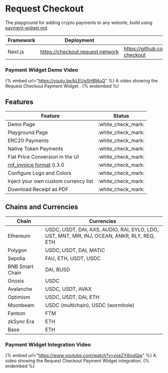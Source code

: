 # Request Checkout

The playground for adding crypto payments to any website, build using [payment-widget.md](components/payment-widget.md "mention").

<table data-full-width="false"><thead><tr><th>Framework</th><th>Deployment</th><th>Source</th></tr></thead><tbody><tr><td>Next.js</td><td><a href="https://checkout.request.network">https://checkout.request.network</a></td><td><a href="https://github.com/RequestNetwork/rn-checkout">https://github.com/RequestNetwork/rn-checkout</a></td></tr></tbody></table>

### Payment Widget Demo Video

{% embed url="https://youtu.be/kLEUgSH8MuQ" %}
A video showing the Request Checkout Payment Widget .
{% endembed %}

## Features

| Feature                                                                                                                               | Status               |
| ------------------------------------------------------------------------------------------------------------------------------------- | -------------------- |
| Demo Page                                                                                                                             | :white\_check\_mark: |
| Playground Page                                                                                                                       | :white\_check\_mark: |
| ERC20 Payments                                                                                                                        | :white\_check\_mark: |
| Native Token Payments                                                                                                                 | :white\_check\_mark: |
| Fiat Price Conversion in the UI                                                                                                       | :white\_check\_mark: |
| [rnf\_invoice format](https://github.com/RequestNetwork/requestNetwork/tree/master/packages/data-format/src/format/rnf_invoice) 0.3.0 | :white\_check\_mark: |
| Configure Logo and Colors                                                                                                             | :white\_check\_mark: |
| Inject your own custom currency list                                                                                                  | :white\_check\_mark: |
| Download Receipt as PDF                                                                                                               | :white\_check\_mark: |

## Chains and Currencies

| Chain           | Currencies                                                                                  |
| --------------- | ------------------------------------------------------------------------------------------- |
| Ethereum        | USDC, USDT, DAI, AXS, AUDIO, RAI, SYLO, LDO, UST, MNT, MIR, INJ, OCEAN, ANKR, RLY, REQ, ETH |
| Polygon         | USDC, USDT, DAI, MATIC                                                                      |
| Sepolia         | FAU, ETH, USDT, USDC                                                                        |
| BNB Smart Chain | DAI, BUSD                                                                                   |
| Gnosis          | USDC                                                                                        |
| Avalanche       | USDC, USDT, AVAX                                                                            |
| Optimism        | USDC, USDT, DAI, ETH                                                                        |
| Moonbeam        | USDC (multichain), USDC (wormhole)                                                          |
| Fantom          | FTM                                                                                         |
| zkSync Era      | ETH                                                                                         |
| Base            | ETH                                                                                         |

### Payment Widget Integration Video

{% embed url="https://www.youtube.com/watch?v=voeZY4lodQw" %}
A video showing the Request Checkout Payment Widget integration.
{% endembed %}
